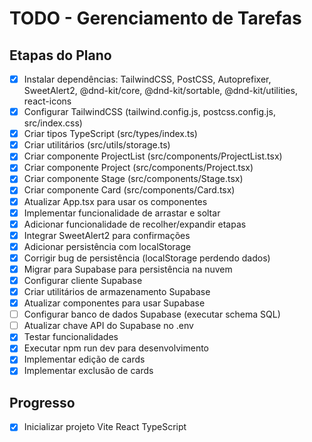 # TODO - Gerenciamento de Tarefas

## Etapas do Plano

- [x] Instalar dependências: TailwindCSS, PostCSS, Autoprefixer, SweetAlert2, @dnd-kit/core, @dnd-kit/sortable, @dnd-kit/utilities, react-icons
- [x] Configurar TailwindCSS (tailwind.config.js, postcss.config.js, src/index.css)
- [x] Criar tipos TypeScript (src/types/index.ts)
- [x] Criar utilitários (src/utils/storage.ts)
- [x] Criar componente ProjectList (src/components/ProjectList.tsx)
- [x] Criar componente Project (src/components/Project.tsx)
- [x] Criar componente Stage (src/components/Stage.tsx)
- [x] Criar componente Card (src/components/Card.tsx)
- [x] Atualizar App.tsx para usar os componentes
- [x] Implementar funcionalidade de arrastar e soltar
- [x] Adicionar funcionalidade de recolher/expandir etapas
- [x] Integrar SweetAlert2 para confirmações
- [x] Adicionar persistência com localStorage
- [x] Corrigir bug de persistência (localStorage perdendo dados)
- [x] Migrar para Supabase para persistência na nuvem
- [x] Configurar cliente Supabase
- [x] Criar utilitários de armazenamento Supabase
- [x] Atualizar componentes para usar Supabase
- [ ] Configurar banco de dados Supabase (executar schema SQL)
- [ ] Atualizar chave API do Supabase no .env
- [x] Testar funcionalidades
- [x] Executar npm run dev para desenvolvimento
- [x] Implementar edição de cards
- [x] Implementar exclusão de cards

## Progresso
- [x] Inicializar projeto Vite React TypeScript

